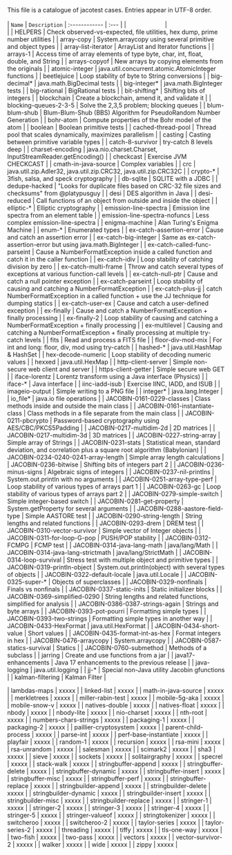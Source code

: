 This file is a catalogue of jacotest cases. Entries appear in UTF-8 order.
<br>
<br>
| `Name` | `Description`
| :------------ | :--- |
|<img width=90/>|<img width=600/>|
|  HELPERS  | Check observed-vs-expected, file utilities, hex dump, prime number utilities |
|  array-copy  |  System.arraycopy using several primitive and object types |
|  array-list-iterator  | ArrayList and Iterator functions |
|  arrays-1  | Access time of array elements of type byte, char, int, float, double, and String |
|  arrays-copyof  | New arrays by copying elements from the originals |
|  atomic-integer  | java.util.concurrent.atomic.AtomicInteger functions |
|  beetlejuice  | Loop stability of byte to String conversions |
|  big-decimal*  | java.math.BigDecimal tests |
|  big-integer*  | java.math.BigInteger tests |
|  big-rational  | BigRational tests |
|  bit-shifting*  | Shifting bits of integers |
|  blockchain  | Create a blockchain, amend it, and validate it |
|  blocking-queues-2-3-5 | Solve the 2,3,5 problem; blocking queues |
|  blum-blum-shub | Blum-Blum-Shub (BBS) Algorithm for PseudoRandom Number Generation |
|  bohr-atom  | Compute properties of the Bohr model of the atom  |
|  boolean  | Boolean primitive tests |
|  cached-thread-pool  | Thread pool that scales dynamically, maximizes parallelism |
|  casting  | Casting between primitive variable types |
|  catch-8-survivor  | try-catch 8 levels deep |
|  charset-encoding  | java.nio.charset.Charset, InputStreamReader.getEncoding() |
|  checkcast  | Exercise JVM CHECKCAST |
|  cmath-in-java-source  | Complex variables |
|  crc  | java.util.zip.Adler32, java.util.zip.CRC32, java.util.zip.CRC32C |
|  crypto-* | 3fish, salsa, and speck cryptography |
|  db-sqlite  | SQLITE with a JDBC |
|  dedupe-hacked  | "Looks for duplicate files based on CRC-32 file sizes and checksums" from @platypusguy |
|  desi  | DES algorithm in Java |
|  desi-reduced | Call functions of an object from outside and inside the object |
|  elliptic-*  | Elliptic cryptography |
|  emission-line-spectra  | Emission line spectra from an element table |
|  emission-line-spectra-nofuncs  | Less complex emission-line-spectra |
|  enigma-machine  | Alan Turing's Enigma Machine |
|  enum-*  | Enumerated types |
|  ex-catch-assertion-error  | Cause and catch an assertion error |
|  ex-catch-big-integer  | Same as ex-catch-assertion-error but using java.math.BigInteger |
|  ex-catch-called-func-parseint  | Cause a NumberFormatException inside a called function and catch it in the caller function |
|  ex-catch-idiv  | Loop stability of catching division by zero |
|  ex-catch-multi-frame  | Throw and catch several types of exceptions at various function-call levels |
|  ex-catch-null-ptr  | Cause and catch a null pointer exception |
|  ex-catch-parseint  | Loop stability of causing and catching a NumberFormatException |
|  ex-catch-plus-jj | catch NumberFormatException in a called function + use the JJ technique for dumping statics |
|  ex-catch-user-ex  | Cause and catch a user-defined exception |
|  ex-finally  | Cause and catch a NumberFormatException + finally processing |
|  ex-finally-2  | Loop stability of causing and catching a NumberFormatException + finally processing |
|  ex-multilevel  | Causing and catching a NumberFormatException + finally processing at multiple try-catch levels |
|  fits  | Read and process a FITS file |
|  floor-div-mod-mix  | For int and long: floor, div, mod using try-catch |
|  hashed-*  | java.util.HashMap & HashSet |
|  hex-decode-numeric  | Loop stability of decoding numeric values |
|  hexxed | java.util.HexMap |
|  http-client-server  | Simple non-secure web client and server |
|  https-client-getter  | Simple secure web GET |
|  iface-lorentz | Lorentz transform using a Java interface (Physics) |
|  iface-* | Java interface |
|  iinc-iadd-isub | Exercise IINC, IADD, and ISUB |
|  imageio-output  | Simple writing to a PNG file  |
|  integer*  | java.lang.Integer |
|  io_file*  | java.io file operations |
|  JACOBIN-0161-0229-classes  | Class methods inside and outside the main class |
|  JACOBIN-0161-instantiate-class  | Class methods in a file separate from the main class |
|  JACOBIN-0211-pbcrypto  | Password-based cryptography using AES/CBC/PKCS5Padding |
|  JACOBIN-0217-multidim-2d  | 2D matrices |
|  JACOBIN-0217-multidim-3d  | 3D matrices |
|  JACOBIN-0227-string-array  | Simple array of Strings |
|  JACOBIN-0231-stats  | Statistical mean, standard deviation, and correlation plus a square root algorithm (Babylonian) |
|  JACOBIN-0234-0240-0241-array-length  | Simple array length calculations |
|  JACOBIN-0236-bitwise  | Shifting bits of integers part 2 |
|  JACOBIN-0236-minus-signs  | Algebraic signs of integers |
|  JACOBIN-0237-nil-printlns  | System.out.println with no arguments |
|  JACOBIN-0251-array-type-perf  | Loop stability of various types of arrays part 1 |
|  JACOBIN-0263-gc  | Loop stability of various types of arrays part 2 |
|  JACOBIN-0279-simple-switch  | Simple integer-based switch |
|  JACOBIN-0281-get-property  | System.getProperty for several arguments |
|  JACOBIN-0288-aastore-field-type  | Simple AASTORE test |
|  JACOBIN-0290-string-length  | String lengths and related functions |
|  JACOBIN-0293-drem  | DREM test |
|  JACOBIN-0310-vector-survivor  | Simple vector of Integer objects |
|  JACOBIN-0311-for-loop-G-pop  | PUSH/POP stability |
|  JACOBIN-0312-FCMPG  | FCMP test |
|  JACOBIN-0314-java-lang-math  | java/lang/Math |
|  JACOBIN-0314-java-lang-strictmath  | java/lang/StrictMath |
|  JACOBIN-0314-loop-survival  | Stress test with multiple object and primitive types |
|  JACOBIN-0319-println-object  | System.out.println(object) with several types of objects |
|  JACOBIN-0322-default-locale  | java.util.Locale |
|  JACOBIN-0325-super-*  | Objects of superclasses |
|  JACOBIN-0329-nonfinals  | Finals vs nonfinals |
|  JACOBIN-0337-static-inits  | Static initializer blocks |
|  JACOBIN-0369-simplified-0290  | String lengths and related functions, simplified for analysis |
|  JACOBIN-0386-0387-strings-again  | Strings and byte arrays |
|  JACOBIN-0393-pot-pourri  | Formatting simple types  |
|  JACOBIN-0393-two-strings  | Formatting simple types in another way |
|  JACOBIN-0433-HexFormat  | java.util.HexFormat |
|  JACOBIN-0434-short-value  | Short values |
|  JACOBIN-0435-format-int-as-hex  | Format integers in hex |
|  JACOBIN-0476-arraycopy  | System.arraycopy |
|  JACOBIN-0587-statics-survival  | Statics |
|  JACOBIN-0760-submethod  | Methods of a subclass |
|  jarring  | Create and use functions from a jar |
|  java17-enhancements  | Java 17 enhancements to the previous release |
|  java-logging  | java.util.logging |
|  jj-* | Special non-Java utility Jacobin gfunctions |
|  kalman-filtering  | Kalman Filter |



|  lambdas-maps  | xxxxx |
|  linked-list  | xxxxx |
|  math-in-java-source  | xxxxx |
|  merkletrees  | xxxxx |
|  miller-rabin-test  | xxxxx |
|  mobile-5g-aka | xxxxx |
|  mobile-snow-v | xxxxx |
|  natives-double  | xxxxx |
|  natives-float  | xxxxx |
|  nbody  | xxxxx |
|  nbody-lite  | xxxxx |
|  nio-charset  | xxxxx |
|  nth-root  | xxxxx |
|  numbers-chars-strings  | xxxxx |
|  packaging-1  | xxxxx |
|  packaging-2  | xxxxx |
|  paillier-cryptosystem  | xxxxx |
|  parent-child-process  | xxxxx |
|  parse-int  | xxxxx |
|  perf-base-instantiate  | xxxxx |
|  playfair  | xxxxx |
|  random-1  | xxxxx |
|  recursion  | xxxxx |
|  rsa-mini  | xxxxx |
|  rsa-unrandom  | xxxxx |
|  salesman  | xxxxx |
|  scimark2  | xxxxx |
|  sha3  | xxxxx |
|  sieve  | xxxxx |
|  sockets  | xxxxx |
|  solitairgraphy  | xxxxx |
|  specrel  | xxxxx |
|  stack-walk  | xxxxx |
|  stringbuffer-append  | xxxxx |
|  stringbuffer-delete  | xxxxx |
|  stringbuffer-dynamic  | xxxxx |
|  stringbuffer-insert  | xxxxx |
|  stringbuffer-misc  | xxxxx |
|  stringbuffer-perf  | xxxxx |
|  stringbuffer-replace  | xxxxx |
|  stringbuilder-append  | xxxxx |
|  stringbuilder-delete  | xxxxx |
|  stringbuilder-dynamic  | xxxxx |
|  stringbuilder-insert  | xxxxx |
|  stringbuilder-misc  | xxxxx |
|  stringbuilder-replace  | xxxxx |
|  stringer-1  | xxxxx |
|  stringer-2  | xxxxx |
|  stringer-3  | xxxxx |
|  stringer-4  | xxxxx |
|  stringer-5  | xxxxx |
|  stringer-valueof  | xxxxx |
|  stringtokenizer  | xxxxx |
|  switcheroo  | xxxxx |
|  switcheroo-2  | xxxxx |
|  taylor-series  | xxxxx |
|  taylor-series-2  | xxxxx |
|  threading  | xxxxx |
|  tiffy  | xxxxx |
|  tls-one-way  | xxxxx |
|  two-fish  | xxxxx |
|  two-pass  | xxxxx |
|  vectors  | xxxxx |
|  vector-survivor-2  | xxxxx |
|  walker  | xxxxx |
|  wide  | xxxxx |
|  zippy  | xxxxx |

